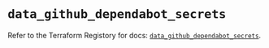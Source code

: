 # `data_github_dependabot_secrets`

Refer to the Terraform Registory for docs: [`data_github_dependabot_secrets`](https://www.terraform.io/docs/providers/github/d/dependabot_secrets).
